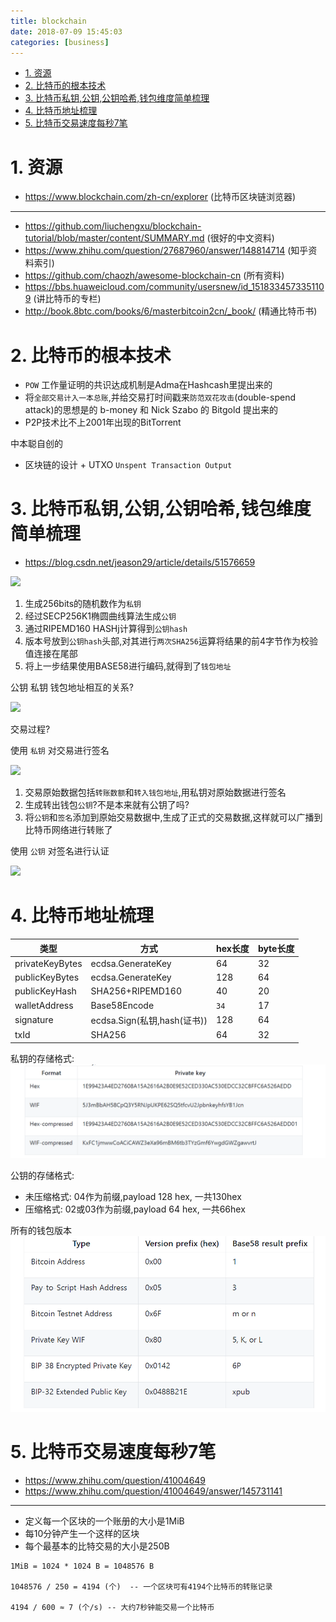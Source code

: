 ```yaml
---
title: blockchain
date: 2018-07-09 15:45:03
categories: [business]
---
```



<!-- TOC -->

- [1. 资源](#1-资源)
- [2. 比特币的根本技术](#2-比特币的根本技术)
- [3. 比特币私钥,公钥,公钥哈希,钱包维度简单梳理](#3-比特币私钥公钥公钥哈希钱包维度简单梳理)
- [4. 比特币地址梳理](#4-比特币地址梳理)
- [5. 比特币交易速度每秒7笔](#5-比特币交易速度每秒7笔)

<!-- /TOC -->

<a id="markdown-1-资源" name="1-资源"></a>
# 1. 资源
* https://www.blockchain.com/zh-cn/explorer (比特币区块链浏览器)

---

* https://github.com/liuchengxu/blockchain-tutorial/blob/master/content/SUMMARY.md (很好的中文资料)
* https://www.zhihu.com/question/27687960/answer/148814714 (知乎资料索引)
* https://github.com/chaozh/awesome-blockchain-cn (所有资料)
* https://bbs.huaweicloud.com/community/usersnew/id_1518334573351109 (讲比特币的专栏)
* http://book.8btc.com/books/6/masterbitcoin2cn/_book/ (精通比特币书)

<a id="markdown-2-比特币的根本技术" name="2-比特币的根本技术"></a>
# 2. 比特币的根本技术


* `POW` 工作量证明的共识达成机制是Adma在Hashcash里提出来的
* 将`全部交易计入一本总账`,并给交易打时间戳来`防范双花攻击`(double-spend attack)的思想是的 b-money 和 Nick Szabo 的 Bitgold 提出来的
* P2P技术比不上2001年出现的BitTorrent

中本聪自创的
* 区块链的设计 + UTXO `Unspent Transaction Output`



<a id="markdown-3-比特币私钥公钥公钥哈希钱包维度简单梳理" name="3-比特币私钥公钥公钥哈希钱包维度简单梳理"></a>
# 3. 比特币私钥,公钥,公钥哈希,钱包维度简单梳理

* https://blog.csdn.net/jeason29/article/details/51576659 

![](http://ouxarji35.bkt.clouddn.com/1-14112FU345.png)


1. 生成256bits的随机数作为`私钥`
2. 经过SECP256K1椭圆曲线算法生成`公钥`
3. 通过RIPEMD160 HASHj计算得到`公钥hash`
4. 版本号放到`公钥hash`头部,对其进行`两次SHA256`运算将结果的前4字节作为校验值连接在尾部
5. 将上一步结果使用BASE58进行编码,就得到了`钱包地址`


公钥 私钥 钱包地址相互的关系?

![](http://ouxarji35.bkt.clouddn.com/1-14112FU348.png)


交易过程?

使用 `私钥` 对交易进行签名

![](http://ouxarji35.bkt.clouddn.com/1-14112FU350.png)

1. 交易原始数据包括`转账数额`和`转入钱包地址`,用私钥对原始数据进行签名
2. 生成转出钱包`公钥`?不是本来就有公钥了吗?
3. 将`公钥`和`签名`添加到原始交易数据中,生成了正式的交易数据,这样就可以广播到比特币网络进行转账了


使用 `公钥`  对签名进行认证

![](http://ouxarji35.bkt.clouddn.com/1-14112FU342.png)


<a id="markdown-4-比特币地址梳理" name="4-比特币地址梳理"></a>
# 4. 比特币地址梳理

类型|方式|hex长度|byte长度
-|-|-|-
privateKeyBytes|ecdsa.GenerateKey|64|32
publicKeyBytes|ecdsa.GenerateKey|128|64
publicKeyHash|SHA256+RIPEMD160|40|20
walletAddress|Base58Encode|`34`|17
signature|ecdsa.Sign(私钥,hash(证书))|128|64
txId|SHA256|64|32

私钥的存储格式:
![](./pic/privatekeysaveway.png)

公钥的存储格式:
* 未压缩格式: 04作为前缀,payload 128 hex, 一共130hex
* 压缩格式: 02或03作为前缀,payload 64 hex, 一共66hex

所有的钱包版本  
![](./pic/all_base58_version.png)


<a id="markdown-5-比特币交易速度每秒7笔" name="5-比特币交易速度每秒7笔"></a>
# 5. 比特币交易速度每秒7笔

* https://www.zhihu.com/question/41004649
* https://www.zhihu.com/question/41004649/answer/145731141

---
* 定义每一个区块的一个账册的大小是1MiB
* 每10分钟产生一个这样的区块
* 每个最基本的比特交易的大小是250B

```
1MiB = 1024 * 1024 B = 1048576 B

1048576 / 250 = 4194 (个)  -- 一个区块可有4194个比特币的转账记录

4194 / 600 ≈ 7 (个/s) -- 大约7秒钟能交易一个比特币
```

